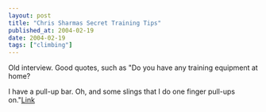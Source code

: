 ```yaml
---
layout: post
title: "Chris Sharmas Secret Training Tips"
published_at: 2004-02-19
date: 2004-02-19
tags: ["climbing"]
---
```


Old interview. Good quotes, such as "Do you have any training equipment at home?  

I have a pull-up bar. Oh, and some slings that I do one finger pull-ups on."[Link](http://www.cc.nctu.edu.tw/~mclub/meichu/project/sharma/sharma1.html)  